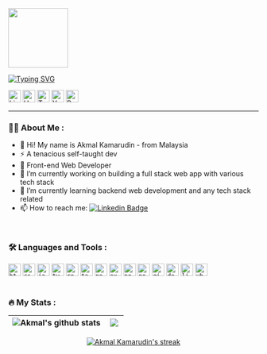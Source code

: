 <div id="header" align="left">
  <img src="https://media.giphy.com/media/lP8xu5t2DLGG045H8F/giphy.gif" width="120"/>
  <br>

<a href="https://git.io/typing-svg"><img src="https://readme-typing-svg.demolab.com?font=Orbit&weight=500&size=40&duration=3000&pause=500&color=887BC8&vCenter=true&width=700&lines=Hi!+I'm+Akmal+%F0%9F%91%8B%F0%9F%8F%BD;Hi!+I'm+a+Web+Dev+%F0%9F%95%B8%EF%B8%8F;Hi!+I'm+a+Tech+Enthusiast+%F0%9F%91%A8%F0%9F%8F%BB%E2%80%8D%F0%9F%92%BB" alt="Typing SVG" /></a>

  <div id="badges">
  <a href="https://www.linkedin.com/in/akmal-kamarudin19/"><img src="https://cdn3.iconfinder.com/data/icons/3d-social-media-pack/256/Linkedin.png" alt="LinkedIn" width="25px"/></a>
  <a href="https://akmalkdin.hashnode.dev/"><img src="https://www.svgrepo.com/show/353859/hashnode-icon.svg" alt="Hashnode" width="25px"/></a>
  <a href="https://twitter.com/akmalkdin"><img src="https://cdn3.iconfinder.com/data/icons/3d-social-media-pack/512/Twitter.png" alt="Twitter" width="25px"/></a>
  <a href="https://youtube.com/@akmalkamarudin2976"><img src="https://cdn3.iconfinder.com/data/icons/3d-social-media-pack/256/Youtube.png" alt="Youtube" width="25px"/></a>
  <a href="https://akmalkdin-v1.vercel.app/"><img src="https://img.icons8.com/arcade/64/star.png" alt="Portfolio" width="25px"/></a>
</div>
</div>

---

### :man_technologist: About Me :
- 👋 Hi! My name is Akmal Kamarudin - from Malaysia
- ⚡ A tenacious self-taught dev
- 💼 Front-end Web Developer
- 🔭 I’m currently working on building a full stack web app with various tech stack
- 🌱 I’m currently learning backend web development and any tech stack related
- 📫 How to reach me: [![Linkedin Badge](https://img.shields.io/badge/-Akmal-blue?style=flat&logo=Linkedin&logoColor=white)](https://www.linkedin.com/in/akmal-kamarudin19/)

<br>

### :hammer_and_wrench: Languages and Tools :
<div>
  <code><img height="25" src="https://www.svgrepo.com/show/349402/html5.svg" alt='html'></code>
  <code><img height="25" src="https://www.svgrepo.com/show/349330/css3.svg" alt='css'></code>
  <code><img height="25" src="https://www.svgrepo.com/show/349419/javascript.svg" alt='javascript'></code>
  <code><img height="25" src="https://www.svgrepo.com/show/374146/typescript-official.svg" alt='typescript'></code>
  <code><img height="25" src="https://upload.wikimedia.org/wikipedia/commons/thumb/a/a7/React-icon.svg/2300px-React-icon.svg.png" alt='reactjs'></code>
  <code><img height="25" src="https://www.svgrepo.com/show/374118/tailwind.svg" alt='tailwind'></code>
  <code><img height="25" src="https://www.svgrepo.com/show/452075/node-js.svg" alt='node-js'></code>
  <code><img height="25" src="https://www.svgrepo.com/show/330398/express.svg" alt='express'></code>
  <code><img height="25" src="https://www.svgrepo.com/show/354200/postgresql.svg" alt='postgresql'></code>
  <code><img height="25" src="https://www.svgrepo.com/show/342062/next-js.svg" alt='next-js'></code>  
  <code><img height="25" src="https://www.svgrepo.com/show/452210/git.svg" alt='git'></code>
  <code><img height="25" src="https://www.svgrepo.com/show/452192/docker.svg" alt='docker'></code>
  <code><img height="25" src="https://www.svgrepo.com/show/448236/linux.svg" alt='linux'></code>
  <code><img height="25" src="https://www.svgrepo.com/show/355338/ubuntu.svg" alt='ubuntu'></code>
</div>

<br>

### :fire: My Stats :

| <a href="https://github.com/akmal-kamarudin/github-readme-stats"><img align="left" src="https://github-readme-stats.vercel.app/api?username=akmal-kamarudin&show_icons=true&include_all_commits=true&rank_icon=github&theme=tokyonight" alt="Akmal's github stats" /></a> | <a href="https://github.com/akmal-kamarudin/github-readme-stats"><img align="left" src="https://github-readme-stats.vercel.app/api/top-langs/?username=akmal-kamarudin&layout=compact&theme=tokyonight" /></a> |
| ------------- | ------------- |


<p align="center">
    <a href="https://github.com/akmal-kamarudin"><img title="🔥 Get streak stats for your profile at git.io/streak-stats" alt="Akmal Kamarudin's streak" src="https://github-readme-streak-stats.herokuapp.com/?user=akmal-kamarudin&theme=tokyonight"/></a>
</p><br/>

<!--
**akmal-kamarudin/akmal-kamarudin** is a ✨ _special_ ✨ repository because its `README.md` (this file) appears on your GitHub profile.

Here are some ideas to get you started:

- 🔭 I’m currently working on ...
- 🌱 I’m currently learning ...
- 👯 I’m looking to collaborate on ...
- 🤔 I’m looking for help with ...
- 💬 Ask me about ...
- 📫 How to reach me: ...
- 😄 Pronouns: ...
- ⚡ Fun fact: ...
- 👀 Looking for open source to contribute my basic skills in tech-related

<code><img height="25" src="https://www.svgrepo.com/show/306921/vercel.svg" alt='vercel'></code>
<code><img height="25" src="https://www.svgrepo.com/show/374171/vscode.svg" alt='vs code'></code>
<code><img height="25" src="https://www.svgrepo.com/show/349446/markdown.svg" alt='markdown'></code>
<code><img height="25" src="https://img.icons8.com/color/48/ffffff/notion--v1.png" alt='notion'></code>
<code><img height="25" src="https://www.svgrepo.com/show/448222/figma.svg" alt='figma'></code>
<code><img height="25" src="https://www.svgrepo.com/show/373992/powershell.svg" alt='powershell'></code>

-->

 
